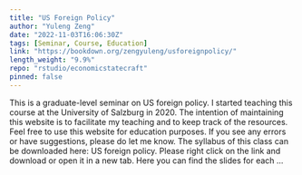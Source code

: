 ```yaml
---
title: "US Foreign Policy"
author: "Yuleng Zeng"
date: "2022-11-03T16:06:30Z"
tags: [Seminar, Course, Education]
link: "https://bookdown.org/zengyuleng/usforeignpolicy/"
length_weight: "9.9%"
repo: "rstudio/economicstatecraft"
pinned: false
---
```


This is a graduate-level seminar on US foreign policy. I started teaching this course at the University of Salzburg in 2020. The intention of maintaining this website is to facilitate my teaching and to keep track of the resources. Feel free to use this website for education purposes. If you see any errors or have suggestions, please do let me know. The syllabus of this class can be downloaded here: US foreign policy. Please right click on the link and download or open it in a new tab. Here you can find the slides for each ...

